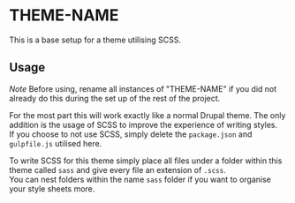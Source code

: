 # THEME-NAME

This is a base setup for a theme utilising SCSS.

## Usage

*Note*
Before using, rename all instances of "THEME-NAME" if you did not already do this during the set up of the rest of the project.

For the most part this will work exactly like a normal Drupal theme. The only addition is the usage of SCSS to improve the experience of writing styles.\
If you choose to not use SCSS, simply delete the `package.json` and `gulpfile.js` utilised here.

To write SCSS for this theme simply place all files under a folder within this theme called `sass` and give every file an extension of `.scss`.\
You can nest folders within the name `sass` folder if you want to organise your style sheets more.
